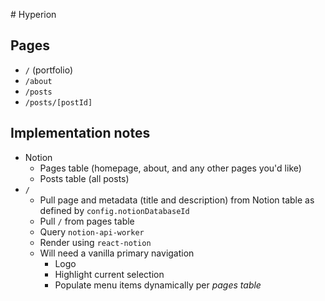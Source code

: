 # Hyperion

## Pages

* `/` (portfolio)
* `/about`
* `/posts`
* `/posts/[postId]`


## Implementation notes
* Notion
  * Pages table (homepage, about, and any other pages you'd like)
  * Posts table (all posts)
* `/`
  * Pull page and metadata (title and  description) from Notion table as defined by `config.notionDatabaseId`
  * Pull `/` from pages table
  * Query `notion-api-worker`
  * Render using `react-notion`
  * Will need a vanilla primary navigation
    * Logo
    * Highlight current selection
    * Populate menu items dynamically per _pages table_
